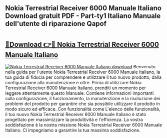 ## Nokia Terrestrial Receiver 6000 Manuale Italiano Download gratuit PDF - Part-ty1 Italiano Manuale dell'utente di riparazione Qapof

# <h2><a href="http://dfbp1np.blite.top/?on=Nokia+Terrestrial+Receiver+6000+Manuale+Italiano">🔗Download 👉🔴 Nokia Terrestrial Receiver 6000 Manuale Italiano</a></h2>

[![Nokia Terrestrial Receiver 6000 Manuale Italiano download](https://i.imgur.com/lujVjoI.png)](http://dfbp1np.blite.top/?on=Nokia+Terrestrial+Receiver+6000+Manuale+Italiano)
Benvenuto nella guida per l'utente Nokia Terrestrial Receiver 6000 Manuale Italiano, la tua guida di fiducia per comprendere e utilizzare il tuo nuovo prodotto, dalla configurazione alla manutenzione e oltre. Prima di utilizzare Nokia Terrestrial Receiver 6000 Manuale Italiano, prenditi un momento per leggere attentamente questo Manuale. Contiene informazioni importanti sulla configurazione, il funzionamento, la manutenzione e la risoluzione dei problemi del prodotto per garantire che sia possibile utilizzare il prodotto in modo sicuro ed efficace. Con funzionalità come L'elenco delle funzionalità, il tuo nuovo Nokia Terrestrial Receiver 6000 Manuale Italiano è stato progettato per massimizzare la produttività e l'efficienza. La vostra soddisfazione è la nostra missione Nokia Terrestrial Receiver 6000 Manuale Italiano. Ci impegniamo a garantire la tua massima soddisfazione.
